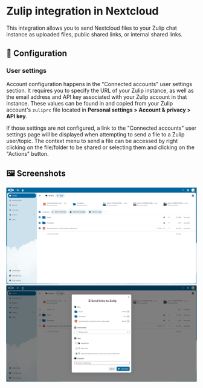 # Zulip integration in Nextcloud

This integration allows you to send Nextcloud files to your Zulip chat instance
as uploaded files, public shared links, or internal shared links.

## 🔧 Configuration

### User settings

Account configuration happens in the "Connected accounts" user settings section.
It requires you to specify the URL of your Zulip instance,
as well as the email address and API key
associated with your Zulip account in that instance.
These values can be found in and copied from your Zulip account's `zuliprc` file
located in **Personal settings > Account & privacy > API key**.

If those settings are not configured,
a link to the "Connected accounts" user settings page will be displayed
when attempting to send a file to a Zulip user/topic.
The context menu to send a file can be accessed
by right clicking on the file/folder to be shared
or selecting them and clicking on the "Actions" button.

## 🖼️ Screenshots

![Files plugin](img/screenshot1.png)
![Sending internal links](img/screenshot2.png)
